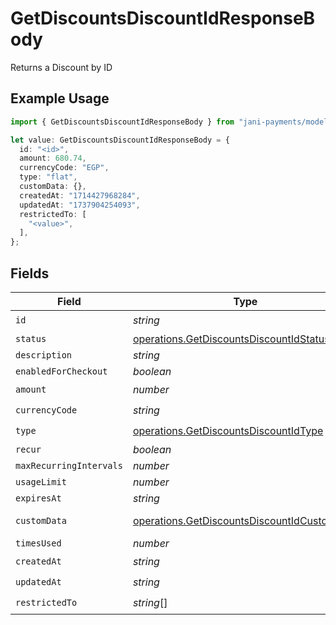 # GetDiscountsDiscountIdResponseBody

Returns a Discount by ID

## Example Usage

```typescript
import { GetDiscountsDiscountIdResponseBody } from "jani-payments/models/operations";

let value: GetDiscountsDiscountIdResponseBody = {
  id: "<id>",
  amount: 680.74,
  currencyCode: "EGP",
  type: "flat",
  customData: {},
  createdAt: "1714427968284",
  updatedAt: "1737904254093",
  restrictedTo: [
    "<value>",
  ],
};
```

## Fields

| Field                                                                                                      | Type                                                                                                       | Required                                                                                                   | Description                                                                                                |
| ---------------------------------------------------------------------------------------------------------- | ---------------------------------------------------------------------------------------------------------- | ---------------------------------------------------------------------------------------------------------- | ---------------------------------------------------------------------------------------------------------- |
| `id`                                                                                                       | *string*                                                                                                   | :heavy_check_mark:                                                                                         | N/A                                                                                                        |
| `status`                                                                                                   | [operations.GetDiscountsDiscountIdStatus](../../models/operations/getdiscountsdiscountidstatus.md)         | :heavy_minus_sign:                                                                                         | N/A                                                                                                        |
| `description`                                                                                              | *string*                                                                                                   | :heavy_minus_sign:                                                                                         | N/A                                                                                                        |
| `enabledForCheckout`                                                                                       | *boolean*                                                                                                  | :heavy_minus_sign:                                                                                         | N/A                                                                                                        |
| `amount`                                                                                                   | *number*                                                                                                   | :heavy_check_mark:                                                                                         | N/A                                                                                                        |
| `currencyCode`                                                                                             | *string*                                                                                                   | :heavy_check_mark:                                                                                         | N/A                                                                                                        |
| `type`                                                                                                     | [operations.GetDiscountsDiscountIdType](../../models/operations/getdiscountsdiscountidtype.md)             | :heavy_check_mark:                                                                                         | N/A                                                                                                        |
| `recur`                                                                                                    | *boolean*                                                                                                  | :heavy_minus_sign:                                                                                         | N/A                                                                                                        |
| `maxRecurringIntervals`                                                                                    | *number*                                                                                                   | :heavy_minus_sign:                                                                                         | N/A                                                                                                        |
| `usageLimit`                                                                                               | *number*                                                                                                   | :heavy_minus_sign:                                                                                         | N/A                                                                                                        |
| `expiresAt`                                                                                                | *string*                                                                                                   | :heavy_minus_sign:                                                                                         | N/A                                                                                                        |
| `customData`                                                                                               | [operations.GetDiscountsDiscountIdCustomData](../../models/operations/getdiscountsdiscountidcustomdata.md) | :heavy_check_mark:                                                                                         | Any valid JSON value                                                                                       |
| `timesUsed`                                                                                                | *number*                                                                                                   | :heavy_minus_sign:                                                                                         | N/A                                                                                                        |
| `createdAt`                                                                                                | *string*                                                                                                   | :heavy_check_mark:                                                                                         | N/A                                                                                                        |
| `updatedAt`                                                                                                | *string*                                                                                                   | :heavy_check_mark:                                                                                         | N/A                                                                                                        |
| `restrictedTo`                                                                                             | *string*[]                                                                                                 | :heavy_check_mark:                                                                                         | N/A                                                                                                        |